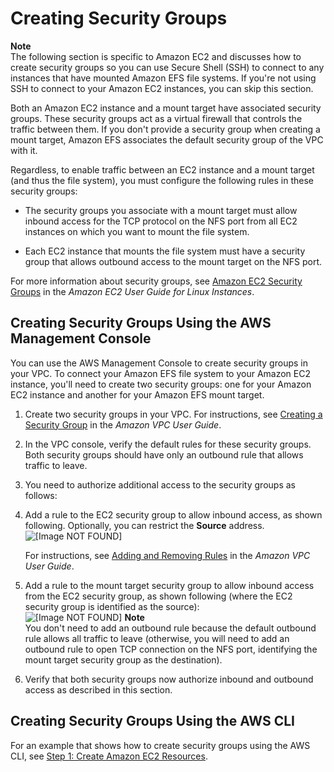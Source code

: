 # Creating Security Groups<a name="accessing-fs-create-security-groups"></a>

**Note**  
The following section is specific to Amazon EC2 and discusses how to create security groups so you can use Secure Shell \(SSH\) to connect to any instances that have mounted Amazon EFS file systems\. If you're not using SSH to connect to your Amazon EC2 instances, you can skip this section\. 

Both an Amazon EC2 instance and a mount target have associated security groups\. These security groups act as a virtual firewall that controls the traffic between them\. If you don't provide a security group when creating a mount target, Amazon EFS associates the default security group of the VPC with it\.

Regardless, to enable traffic between an EC2 instance and a mount target \(and thus the file system\), you must configure the following rules in these security groups:

+ The security groups you associate with a mount target must allow inbound access for the TCP protocol on the NFS port from all EC2 instances on which you want to mount the file system\.

+ Each EC2 instance that mounts the file system must have a security group that allows outbound access to the mount target on the NFS port\. 

For more information about security groups, see [Amazon EC2 Security Groups](http://docs.aws.amazon.com/AWSEC2/latest/UserGuide/using-network-security.html) in the *Amazon EC2 User Guide for Linux Instances*\. 

## Creating Security Groups Using the AWS Management Console<a name="create-security-groups-console"></a>

You can use the AWS Management Console to create security groups in your VPC\. To connect your Amazon EFS file system to your Amazon EC2 instance, you'll need to create two security groups: one for your Amazon EC2 instance and another for your Amazon EFS mount target\.

1. Create two security groups in your VPC\. For instructions, see [Creating a Security Group](http://docs.aws.amazon.com/AmazonVPC/latest/UserGuide/VPC_SecurityGroups.html#CreatingSecurityGroups) in the *Amazon VPC User Guide*\.

1. In the VPC console, verify the default rules for these security groups\. Both security groups should have only an outbound rule that allows traffic to leave\.

1.  You need to authorize additional access to the security groups as follows:

   1. Add a rule to the EC2 security group to allow inbound access, as shown following\. Optionally, you can restrict the **Source** address\.   
![\[Image NOT FOUND\]](http://docs.aws.amazon.com/efs/latest/ug/images/gs-ec2-resources-100.png)

      For instructions, see [Adding and Removing Rules](http://docs.aws.amazon.com/AmazonVPC/latest/UserGuide/VPC_SecurityGroups.html#AddRemoveRules) in the *Amazon VPC User Guide*\.

   1. Add a rule to the mount target security group to allow inbound access from the EC2 security group, as shown following \(where the EC2 security group is identified as the source\):   
![\[Image NOT FOUND\]](http://docs.aws.amazon.com/efs/latest/ug/images/gs-ec2-resources-120.png)
**Note**  
You don't need to add an outbound rule because the default outbound rule allows all traffic to leave \(otherwise, you will need to add an outbound rule to open TCP connection on the NFS port, identifying the mount target security group as the destination\)\.

1. Verify that both security groups now authorize inbound and outbound access as described in this section\.

## Creating Security Groups Using the AWS CLI<a name="create-security-groups-cli"></a>

For an example that shows how to create security groups using the AWS CLI, see [Step 1: Create Amazon EC2 Resources](wt1-create-ec2-resources.md)\.